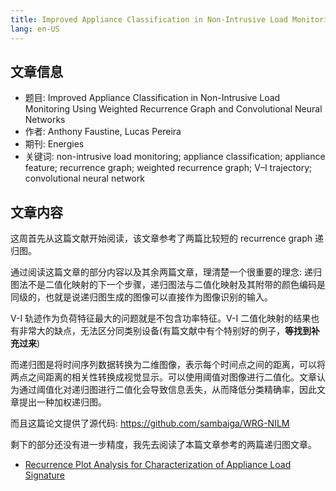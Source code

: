 ```yaml
---
title: Improved Appliance Classification in Non-Intrusive Load Monitoring Using Weighted Recurrence Graph and Convolutional Neural Networks(一)
lang: en-US
---
```


## 文章信息

- 题目: Improved Appliance Classification in Non-Intrusive Load Monitoring Using Weighted Recurrence Graph and Convolutional Neural Networks
- 作者: Anthony Faustine, Lucas Pereira
- 期刊: Energies
- 关键词: non-intrusive load monitoring; appliance classification; appliance feature; recurrence graph; weighted recurrence graph; V–I trajectory; convolutional neural network

## 文章内容

这周首先从这篇文献开始阅读，该文章参考了两篇比较短的 recurrence graph 递归图。

通过阅读这篇文章的部分内容以及其余两篇文章，理清楚一个很重要的理念: 递归图法不是二值化映射的下一个步骤，递归图法与二值化映射及其附带的颜色编码是同级的，也就是说递归图生成的图像可以直接作为图像识别的输入。

V-I 轨迹作为负荷特征最大的问题就是不包含功率特征。V-I 二值化映射的结果也有非常大的缺点，无法区分同类别设备(有篇文献中有个特别好的例子，**等找到补充过来**)

而递归图是将时间序列数据转换为二维图像，表示每个时间点之间的距离，可以将两点之间距离的相关性转换成视觉显示。可以使用阈值对图像进行二值化。文章认为通过阈值化对递归图进行二值化会导致信息丢失，从而降低分类精确率，因此文章提出一种加权递归图。

而且这篇论文提供了源代码: https://github.com/sambaiga/WRG-NILM

剩下的部分还没有进一步精度，我先去阅读了本篇文章参考的两篇递归图文章。

- [Recurrence Plot Analysis for Characterization of Appliance Load Signature](./20220428.md)
